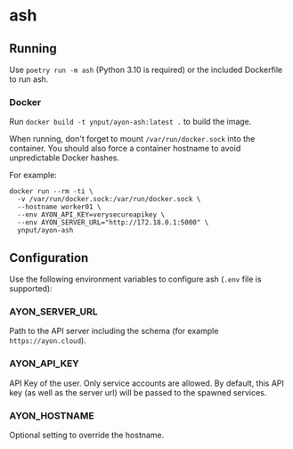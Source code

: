 ash
===

Running
-------

Use `poetry run -m ash` (Python 3.10 is required) or the included Dockerfile to run ash.


### Docker

Run `docker build -t ynput/ayon-ash:latest .` to build the image.

When running, don't forget to mount `/var/run/docker.sock` into the container.
You should also force a container hostname to avoid unpredictable Docker hashes.

For example:

```
docker run --rm -ti \
  -v /var/run/docker.sock:/var/run/docker.sock \
  --hostname worker01 \
  --env AYON_API_KEY=verysecureapikey \
  --env AYON_SERVER_URL="http://172.18.0.1:5000" \
  ynput/ayon-ash
```


Configuration
-------------

Use the following environment variables to configure ash (`.env` file is supported):

### AYON_SERVER_URL

Path to the API server including the schema (for example `https://ayon.cloud`).

### AYON_API_KEY

API Key of the user. Only service accounts are allowed. By default, this API key (as well as
the server url) will be passed to the spawned services.

### AYON_HOSTNAME

Optional setting to override the hostname.
